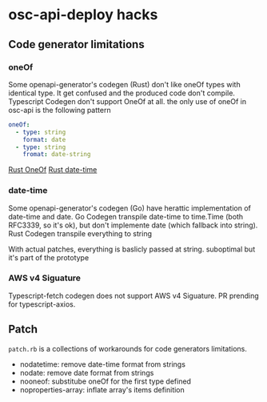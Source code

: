 # osc-api-deploy hacks

## Code generator limitations

### oneOf
Some openapi-generator's codegen (Rust) don't like oneOf types with identical type.
It get confused and the produced code don't compile. Typescript Codegen 
don't support OneOf at all. the only use of oneOf in osc-api is the
following pattern

```yaml
oneOf:
  - type: string
    format: date
  - type: string
    fromat: date-string
```
[Rust OneOf](https://github.com/OpenAPITools/openapi-generator/issues/18527)
[Rust date-time](https://github.com/OpenAPITools/openapi-generator/issues/19319)

### date-time
Some openapi-generator's codegen (Go) have herattic implementation of
date-time and date. Go Codegen transpile date-time to time.Time 
(both RFC3339, so it's ok), but don't implemente date
(which fallback into string). Rust Codegen transpile everything to string

With actual patches, everything is baslicly passed at string.
suboptimal but it's part of the prototype

### AWS v4 Siguature
Typescript-fetch codegen does not support AWS v4 Siguature. PR prending
for typescript-axios.

## Patch
`patch.rb` is a collections of workarounds for code generators limitations.

 - nodatetime: remove date-time format from strings
 - nodate: remove date format from strings
 - nooneof: substitube oneOf for the first type defined
 - noproperties-array: inflate array's items definition
